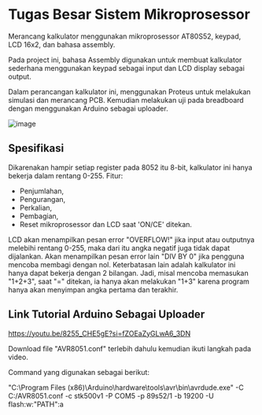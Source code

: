 # Tugas Besar Sistem Mikroprosessor
Merancang kalkulator menggunakan mikroprosessor AT80S52, keypad, LCD 16x2, dan bahasa assembly.

Pada project ini, bahasa Assembly digunakan untuk membuat kalkulator sederhana menggunakan keypad sebagai input dan LCD display sebagai output.

Dalam perancangan kalkulator ini, menggunakan Proteus untuk melakukan simulasi dan merancang PCB. Kemudian melakukan uji pada breadboard dengan menggunakan Arduino sebagai uploader.

![image](https://github.com/Shafnaa/calculator/assets/88240429/04e445cd-7f03-4236-96a9-85055ce724aa)

## Spesifikasi

Dikarenakan hampir setiap register pada 8052 itu 8-bit, kalkulator ini hanya bekerja dalam rentang 0-255. Fitur:

- Penjumlahan,
- Pengurangan,
- Perkalian,
- Pembagian,
- Reset mikroprosessor dan LCD saat 'ON/CE' ditekan.

LCD akan menampilkan pesan error "OVERFLOW!" jika input atau outputnya melebihi rentang 0-255, maka dari itu angka negatif juga tidak dapat dijalankan.
Akan menampilkan pesan error lain "DIV BY 0" jika pengguna mencoba membagi dengan nol.
Keterbatasan lain adalah kalkulator ini hanya dapat bekerja dengan 2 bilangan. Jadi, misal mencoba memasukan "1+2+3", saat "=" ditekan, ia hanya akan melakukan "1+3" karena program hanya akan menyimpan angka pertama dan terakhir.

## Link Tutorial Arduino Sebagai Uploader

https://youtu.be/8255_CHE5gE?si=fZOEaZyGLwA6_3DN

Download file "AVR8051.conf" terlebih dahulu kemudian ikuti langkah pada video. 

Command yang digunakan sebagai berikut:

"C:\Program Files (x86)\Arduino\hardware\tools\avr\bin\avrdude.exe" -C C:/AVR8051.conf -c stk500v1 -P COM5 -p 89s52/1 -b 19200 -U flash:w:"PATH":a
